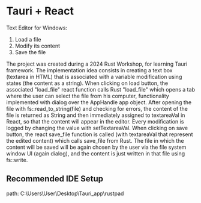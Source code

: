 # Tauri + React

Text Editor for Windows:

1. Load a file
2. Modify its content
3. Save the file

The project was created during a 2024 Rust Workshop, for learning
Tauri framework. The implementation idea consists in creating a
text box (textarea in HTML) that is associated with a variable modification
using states (the content as a string). When clicking on load button, the
associated "load_file" react function calls Rust "load_file" which opens
a tab where the user can select the file from his computer, functionality
implemented with dialog over the AppHandle app object. After opening the
file with fs::read_to_string(file) and checking for errors, the content
of the file is returned as String and then immediately assigned to
textareaVal in React, so that the content will appear in the editor.
Every modification is logged by changing the value with setTextareaVal.
When clicking on save button, the react save_file function is called
(with textareaVal that represent the edited content) which calls
save_file from Rust. The file in which the content will be saved
will be again chosen by the user via the file system window UI (again
dialog), and the content is just written in that file using fs::write.

## Recommended IDE Setup

path: C:\Users\User\Desktop\Tauri_app\rustpad
